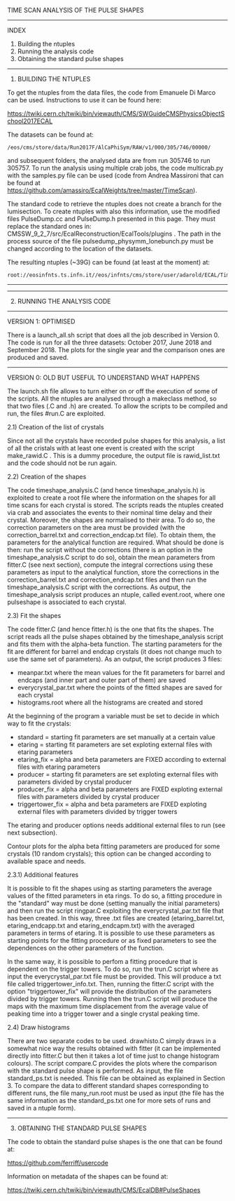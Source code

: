 TIME SCAN ANALYSIS OF THE PULSE SHAPES

---

INDEX
1) Building the ntuples
2) Running the analysis code
3) Obtaining the standard pulse shapes

---

1) BUILDING THE NTUPLES

To get the ntuples from the data files, the code from Emanuele Di Marco can be used. Instructions to use it can be found here:

https://twiki.cern.ch/twiki/bin/viewauth/CMS/SWGuideCMSPhysicsObjectSchool2017ECAL

The datasets can be found at:

    /eos/cms/store/data/Run2017F/AlCaPhiSym/RAW/v1/000/305/746/00000/

and subsequent folders, the analysed data are from run 305746 to run 305757. To run the analysis using multiple crab jobs, the code multicrab.py with the samples.py file can be used (code from Andrea Massironi that can be found at https://github.com/amassiro/EcalWeights/tree/master/TimeScan).

The standard code to retrieve the ntuples does not create a branch for the lumisection. To create ntuples with also this information, use the modified files PulseDump.cc and PulseDump.h presented in this page. They must replace the standard ones in: CMSSW_9_2_7/src/EcalReconstruction/EcalTools/plugins . The path in the process source of the file pulsedump_physymm_lonebunch.py must be changed according to the location of the datasets.

The resulting ntuples (~39G) can be found (at least at the moment) at:

    root://eosinfnts.ts.infn.it//eos/infnts/cms/store/user/adarold/ECAL/TimeScan/AlCaPhiSym/crab_TimeScan/180121_141306/0000/

---
***
2) RUNNING THE ANALYSIS CODE
********

VERSION 1: OPTIMISED

There is a launch_all.sh script that does all the job described in Version 0. The code is run for all the three datasets: October 2017, June 2018 and September 2018. The plots for the single year and the comparison ones are produced and saved.

---

VERSION 0: OLD BUT USEFUL TO UNDERSTAND WHAT HAPPENS



The launch.sh file allows to turn either on or off the execution of some of the scripts. All the ntuples are analysed through a makeclass method, so that two files (.C and .h) are created. To allow the scripts to be compiled and run, the files #run.C are exploited.

2.1) Creation of the list of crystals

Since not all the crystals have recorded pulse shapes for this analysis, a list of all the cristals with at least one event is created with the script make_rawid.C . This is a dummy procedure, the output file is rawid_list.txt and the code should not be run again.

2.2) Creation of the shapes

The code timeshape_analysis.C (and hence timeshape_analysis.h) is exploited to create a root file where the information on the shapes for all time scans for each crystal is stored. The scripts reads the ntuples created via crab and associates the events to their nominal time delay and their crystal. Moreover, the shapes are normalised to their area. To do so, the correction parameters on the area must be provided (with the correction_barrel.txt and correction_endcap.txt file). To obtain them, the parameters for the analytical function are required. What should be done is then: run the script without the corrections (there is an option in the timeshape_analysis.C script to do so), obtain the mean parameters from fitter.C (see next section), compute the integral corrections using these parameters as input to the analytical function, store the corrections in the correction_barrel.txt and correction_endcap.txt files and then run the timeshape_analysis.C script with the corrections. As output, the timeshape_analysis script produces an ntuple, called event.root, where one pulseshape is associated to each crystal.

2.3) Fit the shapes

The code fitter.C (and hence fitter.h) is the one that fits the shapes.
The script reads all the pulse shapes obtained by the timeshape_analysis script and fits them with the alpha-beta function. The starting parameters for the fit are different for barrel and endcap crystals (it does not change much to use the same set of parameters). As an output, the script produces 3 files:
- meanpar.txt where the mean values for the fit parameters for barrel and endcaps (and inner part and outer part of them) are saved
- everycrystal_par.txt where the points of the fitted shapes are saved for each crystal
- histograms.root where all the histograms are created and stored

At the beginning of the program a variable must be set to decide in which way to fit the crystals:
- standard     = starting fit parameters are set manually at a certain value
- etaring      = starting fit parameters are set exploting external files with etaring parameters
- etaring_fix  = alpha and beta parameters are FIXED according to external files with etaring parameters
- producer     = starting fit parameters are set exploting external files with parameters divided by crystal producer
- producer_fix = alpha and beta parameters are FIXED exploting external files with parameters divided by crystal producer
- triggertower_fix = alpha and beta parameters are FIXED exploting external files with parameters divided by trigger towers

The etaring and producer options needs additional external files to run (see next subsection).

Contour plots for the alpha beta fitting parameters are produced for some crystals (10 random crystals); this option can be changed according to available space and needs.

2.3.1) Additional features

It is possible to fit the shapes using as starting parameters the average values of the fitted parameters in eta rings. To do so, a fitting procedure in the "standard" way must be done (setting manually the initial parameters) and then run the script ringpar.C exploiting the everycrystal_par.txt file that has been created. In this way, three .txt files are created (etaring_barrel.txt, etaring_endcapp.txt and etaring_endcapm.txt) with the averaged parameters in terms of etaring. It is possible to use these parameters as starting points for the fitting procedure or as fixed parameters to see the dependences on the other parameters of the function.

In the same way, it is possible to perfom a fitting procedure that is dependent on the trigger towers. To do so, run the trun.C script where as input the everycrystal_par.txt file must be provided. This will produce a txt file called triggertower_info.txt. Then, running the fitter.C script with the option "triggertower_fix" will provide the distribution of the parameters divided by trigger towers. Running then the trun.C script will produce the maps with the maximum time displacement from the average value of peaking time into a trigger tower and a single crystal peaking time. 
  
2.4) Draw histograms

There are two separate codes to be used. drawhisto.C simply draws in a somewhat nice way the results obtained with fitter (it can be implemented directly into fitter.C but then it takes a lot of time just to change histogram colours).
The script compare.C provides the plots where the comparison with the standard pulse shape is performed. As input, the file standard_ps.txt is needed. This file can be obtained as explained in Section 3. To compare the data to different standard shapes corresponding to different runs, the file many_run.root must be used as input (the file has the same information as the standard_ps.txt one for more sets of runs and saved in a ntuple form).

---

3) OBTAINING THE STANDARD PULSE SHAPES

The code to obtain the standard pulse shapes is the one that can be found at:

https://github.com/ferriff/usercode

Information on metadata of the shapes can be found at:

https://twiki.cern.ch/twiki/bin/viewauth/CMS/EcalDB#PulseShapes

